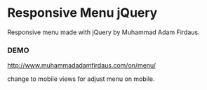 # Responsive Menu jQuery
Responsive menu made with jQuery by Muhammad Adam Firdaus.

### DEMO
http://www.muhammadadamfirdaus.com/on/menu/

change to mobile views for adjust menu on mobile.
